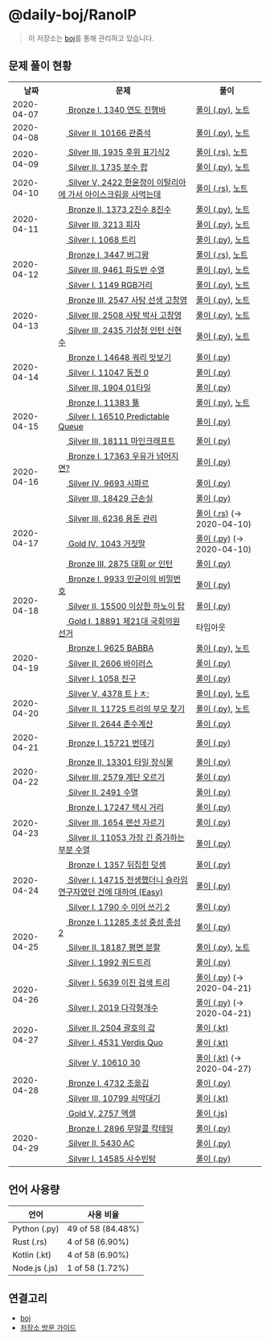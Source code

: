 # @daily-boj/RanolP

> 이 저장소는 [boj](https://github.com/RanolP/boj)를 통해 관리하고 있습니다.

## 문제 풀이 현황



<table>
    <tr>
      <th>날짜</th>
      <th>문제</th>
      <th>풀이</th>
    </tr>
  <tr><td rowspan="1">2020-04-07</td><td>
<a href="http://noj.am/1340">
  <img src="https://static.solved.ac/tier_small/5.svg" height="16px"/>
  Bronze I, 1340 연도 진행바
</a>
</td><td><a href="./1340/solution.py">풀이 (.py)</a>, <a href="./1340/README.md">노트</a></td></tr>
<tr><td rowspan="1">2020-04-08</td><td>
<a href="http://noj.am/10166">
  <img src="https://static.solved.ac/tier_small/9.svg" height="16px"/>
  Silver II, 10166 관중석
</a>
</td><td><a href="./10166/solution.py">풀이 (.py)</a>, <a href="./10166/README.md">노트</a></td></tr>
<tr><td rowspan="2">2020-04-09</td><td>
<a href="http://noj.am/1935">
  <img src="https://static.solved.ac/tier_small/8.svg" height="16px"/>
  Silver III, 1935 후위 표기식2
</a>
</td><td><a href="./1935/solution.rs">풀이 (.rs)</a>, <a href="./1935/README.md">노트</a></td></tr>
<tr><td>
<a href="http://noj.am/1735">
  <img src="https://static.solved.ac/tier_small/9.svg" height="16px"/>
  Silver II, 1735 분수 합
</a>
</td><td><a href="./1735/solution.py">풀이 (.py)</a>, <a href="./1735/README.md">노트</a></td></tr>
<tr><td rowspan="1">2020-04-10</td><td>
<a href="http://noj.am/2422">
  <img src="https://static.solved.ac/tier_small/6.svg" height="16px"/>
  Silver V, 2422 한윤정이 이탈리아에 가서 아이스크림을 사먹는데
</a>
</td><td><a href="./2422/solution.rs">풀이 (.rs)</a>, <a href="./2422/README.md">노트</a></td></tr>
<tr><td rowspan="3">2020-04-11</td><td>
<a href="http://noj.am/1373">
  <img src="https://static.solved.ac/tier_small/4.svg" height="16px"/>
  Bronze II, 1373 2진수 8진수
</a>
</td><td><a href="./1373/solution.py">풀이 (.py)</a>, <a href="./1373/README.md">노트</a></td></tr>
<tr><td>
<a href="http://noj.am/3213">
  <img src="https://static.solved.ac/tier_small/8.svg" height="16px"/>
  Silver III, 3213 피자
</a>
</td><td><a href="./3213/solution.py">풀이 (.py)</a>, <a href="./3213/README.md">노트</a></td></tr>
<tr><td>
<a href="http://noj.am/1068">
  <img src="https://static.solved.ac/tier_small/10.svg" height="16px"/>
  Silver I, 1068 트리
</a>
</td><td><a href="./1068/solution.py">풀이 (.py)</a>, <a href="./1068/README.md">노트</a></td></tr>
<tr><td rowspan="3">2020-04-12</td><td>
<a href="http://noj.am/3447">
  <img src="https://static.solved.ac/tier_small/5.svg" height="16px"/>
  Bronze I, 3447 버그왕
</a>
</td><td><a href="./3447/solution.rs">풀이 (.rs)</a>, <a href="./3447/README.md">노트</a></td></tr>
<tr><td>
<a href="http://noj.am/9461">
  <img src="https://static.solved.ac/tier_small/8.svg" height="16px"/>
  Silver III, 9461 파도반 수열
</a>
</td><td><a href="./9461/solution.py">풀이 (.py)</a>, <a href="./9461/README.md">노트</a></td></tr>
<tr><td>
<a href="http://noj.am/1149">
  <img src="https://static.solved.ac/tier_small/10.svg" height="16px"/>
  Silver I, 1149 RGB거리
</a>
</td><td><a href="./1149/solution.py">풀이 (.py)</a>, <a href="./1149/README.md">노트</a></td></tr>
<tr><td rowspan="3">2020-04-13</td><td>
<a href="http://noj.am/2547">
  <img src="https://static.solved.ac/tier_small/3.svg" height="16px"/>
  Bronze III, 2547 사탕 선생 고창영
</a>
</td><td><a href="./2547/solution.py">풀이 (.py)</a>, <a href="./2547/README.md">노트</a></td></tr>
<tr><td>
<a href="http://noj.am/2508">
  <img src="https://static.solved.ac/tier_small/8.svg" height="16px"/>
  Silver III, 2508 사탕 박사 고창영
</a>
</td><td><a href="./2508/solution.py">풀이 (.py)</a>, <a href="./2508/README.md">노트</a></td></tr>
<tr><td>
<a href="http://noj.am/2435">
  <img src="https://static.solved.ac/tier_small/8.svg" height="16px"/>
  Silver III, 2435 기상청 인턴 신현수
</a>
</td><td><a href="./2435/solution.py">풀이 (.py)</a>, <a href="./2435/README.md">노트</a></td></tr>
<tr><td rowspan="3">2020-04-14</td><td>
<a href="http://noj.am/14648">
  <img src="https://static.solved.ac/tier_small/5.svg" height="16px"/>
  Bronze I, 14648 쿼리 맛보기
</a>
</td><td><a href="./14648/solution.py">풀이 (.py)</a></td></tr>
<tr><td>
<a href="http://noj.am/11047">
  <img src="https://static.solved.ac/tier_small/10.svg" height="16px"/>
  Silver I, 11047 동전 0
</a>
</td><td><a href="./11047/solution.py">풀이 (.py)</a></td></tr>
<tr><td>
<a href="http://noj.am/1904">
  <img src="https://static.solved.ac/tier_small/8.svg" height="16px"/>
  Silver III, 1904 01타일
</a>
</td><td><a href="./1904/solution.py">풀이 (.py)</a></td></tr>
<tr><td rowspan="3">2020-04-15</td><td>
<a href="http://noj.am/11383">
  <img src="https://static.solved.ac/tier_small/5.svg" height="16px"/>
  Bronze I, 11383 뚊
</a>
</td><td><a href="./11383/solution.py">풀이 (.py)</a>, <a href="./11383/README.md">노트</a></td></tr>
<tr><td>
<a href="http://noj.am/16510">
  <img src="https://static.solved.ac/tier_small/10.svg" height="16px"/>
  Silver I, 16510 Predictable Queue
</a>
</td><td><a href="./16510/solution.py">풀이 (.py)</a></td></tr>
<tr><td>
<a href="http://noj.am/18111">
  <img src="https://static.solved.ac/tier_small/8.svg" height="16px"/>
  Silver III, 18111 마인크래프트
</a>
</td><td><a href="./18111/solution.py">풀이 (.py)</a></td></tr>
<tr><td rowspan="3">2020-04-16</td><td>
<a href="http://noj.am/17363">
  <img src="https://static.solved.ac/tier_small/5.svg" height="16px"/>
  Bronze I, 17363 우유가 넘어지면?
</a>
</td><td><a href="./17363/solution.py">풀이 (.py)</a></td></tr>
<tr><td>
<a href="http://noj.am/9693">
  <img src="https://static.solved.ac/tier_small/7.svg" height="16px"/>
  Silver IV, 9693 시파르
</a>
</td><td><a href="./9693/solution.py">풀이 (.py)</a></td></tr>
<tr><td>
<a href="http://noj.am/18429">
  <img src="https://static.solved.ac/tier_small/8.svg" height="16px"/>
  Silver III, 18429 근손실
</a>
</td><td><a href="./18429/solution.py">풀이 (.py)</a></td></tr>
<tr><td rowspan="3">2020-04-17</td><td>
<a href="http://noj.am/6236">
  <img src="https://static.solved.ac/tier_small/8.svg" height="16px"/>
  Silver III, 6236 용돈 관리
</a>
</td><td><a href="./6236/solution.rs">풀이 (.rs)</a> (→ 2020-04-10)</td></tr>
<tr><td>
<a href="http://noj.am/1043">
  <img src="https://static.solved.ac/tier_small/12.svg" height="16px"/>
  Gold IV, 1043 거짓말
</a>
</td><td><a href="./1043/solution.py">풀이 (.py)</a> (→ 2020-04-10)</td></tr>
<tr><td>
<a href="http://noj.am/2875">
  <img src="https://static.solved.ac/tier_small/3.svg" height="16px"/>
  Bronze III, 2875 대회 or 인턴
</a>
</td><td><a href="./2875/solution.py">풀이 (.py)</a></td></tr>
<tr><td rowspan="3">2020-04-18</td><td>
<a href="http://noj.am/9933">
  <img src="https://static.solved.ac/tier_small/5.svg" height="16px"/>
  Bronze I, 9933 민균이의 비밀번호
</a>
</td><td><a href="./9933/solution.py">풀이 (.py)</a></td></tr>
<tr><td>
<a href="http://noj.am/15500">
  <img src="https://static.solved.ac/tier_small/9.svg" height="16px"/>
  Silver II, 15500 이상한 하노이 탑
</a>
</td><td><a href="./15500/solution.py">풀이 (.py)</a></td></tr>
<tr><td>
<a href="http://noj.am/18891">
  <img src="https://static.solved.ac/tier_small/15.svg" height="16px"/>
  Gold I, 18891 제21대 국회의원 선거
</a>
</td><td>타임아웃</td></tr>
<tr><td rowspan="3">2020-04-19</td><td>
<a href="http://noj.am/9625">
  <img src="https://static.solved.ac/tier_small/5.svg" height="16px"/>
  Bronze I, 9625 BABBA
</a>
</td><td><a href="./9625/solution.py">풀이 (.py)</a>, <a href="./9625/README.md">노트</a></td></tr>
<tr><td>
<a href="http://noj.am/2606">
  <img src="https://static.solved.ac/tier_small/9.svg" height="16px"/>
  Silver II, 2606 바이러스
</a>
</td><td><a href="./2606/solution.py">풀이 (.py)</a></td></tr>
<tr><td>
<a href="http://noj.am/1058">
  <img src="https://static.solved.ac/tier_small/10.svg" height="16px"/>
  Silver I, 1058 친구
</a>
</td><td><a href="./1058/solution.py">풀이 (.py)</a></td></tr>
<tr><td rowspan="3">2020-04-20</td><td>
<a href="http://noj.am/4378">
  <img src="https://static.solved.ac/tier_small/6.svg" height="16px"/>
  Silver V, 4378 트ㅏㅊ;
</a>
</td><td><a href="./4378/solution.py">풀이 (.py)</a>, <a href="./4378/README.md">노트</a></td></tr>
<tr><td>
<a href="http://noj.am/11725">
  <img src="https://static.solved.ac/tier_small/9.svg" height="16px"/>
  Silver II, 11725 트리의 부모 찾기
</a>
</td><td><a href="./11725/solution.py">풀이 (.py)</a>, <a href="./11725/README.md">노트</a></td></tr>
<tr><td>
<a href="http://noj.am/2644">
  <img src="https://static.solved.ac/tier_small/9.svg" height="16px"/>
  Silver II, 2644 촌수계산
</a>
</td><td><a href="./2644/solution.py">풀이 (.py)</a></td></tr>
<tr><td rowspan="1">2020-04-21</td><td>
<a href="http://noj.am/15721">
  <img src="https://static.solved.ac/tier_small/5.svg" height="16px"/>
  Bronze I, 15721 번데기
</a>
</td><td><a href="./15721/solution.py">풀이 (.py)</a></td></tr>
<tr><td rowspan="3">2020-04-22</td><td>
<a href="http://noj.am/13301">
  <img src="https://static.solved.ac/tier_small/4.svg" height="16px"/>
  Bronze II, 13301 타일 장식물
</a>
</td><td><a href="./13301/solution.py">풀이 (.py)</a></td></tr>
<tr><td>
<a href="http://noj.am/2579">
  <img src="https://static.solved.ac/tier_small/8.svg" height="16px"/>
  Silver III, 2579 계단 오르기
</a>
</td><td><a href="./2579/solution.py">풀이 (.py)</a></td></tr>
<tr><td>
<a href="http://noj.am/2491">
  <img src="https://static.solved.ac/tier_small/9.svg" height="16px"/>
  Silver II, 2491 수열
</a>
</td><td><a href="./2491/solution.py">풀이 (.py)</a></td></tr>
<tr><td rowspan="3">2020-04-23</td><td>
<a href="http://noj.am/17247">
  <img src="https://static.solved.ac/tier_small/5.svg" height="16px"/>
  Bronze I, 17247 택시 거리
</a>
</td><td><a href="./17247/solution.py">풀이 (.py)</a></td></tr>
<tr><td>
<a href="http://noj.am/1654">
  <img src="https://static.solved.ac/tier_small/8.svg" height="16px"/>
  Silver III, 1654 랜선 자르기
</a>
</td><td><a href="./1654/solution.py">풀이 (.py)</a></td></tr>
<tr><td>
<a href="http://noj.am/11053">
  <img src="https://static.solved.ac/tier_small/9.svg" height="16px"/>
  Silver II, 11053 가장 긴 증가하는 부분 수열
</a>
</td><td><a href="./11053/solution.py">풀이 (.py)</a></td></tr>
<tr><td rowspan="3">2020-04-24</td><td>
<a href="http://noj.am/1357">
  <img src="https://static.solved.ac/tier_small/5.svg" height="16px"/>
  Bronze I, 1357 뒤집힌 덧셈
</a>
</td><td><a href="./1357/solution.py">풀이 (.py)</a></td></tr>
<tr><td>
<a href="http://noj.am/14715">
  <img src="https://static.solved.ac/tier_small/10.svg" height="16px"/>
  Silver I, 14715 전생했더니 슬라임 연구자였던 건에 대하여 (Easy)
</a>
</td><td><a href="./14715/solution.py">풀이 (.py)</a></td></tr>
<tr><td>
<a href="http://noj.am/1790">
  <img src="https://static.solved.ac/tier_small/10.svg" height="16px"/>
  Silver I, 1790 수 이어 쓰기 2
</a>
</td><td><a href="./1790/solution.py">풀이 (.py)</a></td></tr>
<tr><td rowspan="3">2020-04-25</td><td>
<a href="http://noj.am/11285">
  <img src="https://static.solved.ac/tier_small/5.svg" height="16px"/>
  Bronze I, 11285 초성 중성 종성 2
</a>
</td><td><a href="./11285/solution.py">풀이 (.py)</a></td></tr>
<tr><td>
<a href="http://noj.am/18187">
  <img src="https://static.solved.ac/tier_small/9.svg" height="16px"/>
  Silver II, 18187 평면 분할
</a>
</td><td><a href="./18187/solution.py">풀이 (.py)</a>, <a href="./18187/README.md">노트</a></td></tr>
<tr><td>
<a href="http://noj.am/1992">
  <img src="https://static.solved.ac/tier_small/10.svg" height="16px"/>
  Silver I, 1992 쿼드트리
</a>
</td><td><a href="./1992/solution.py">풀이 (.py)</a></td></tr>
<tr><td rowspan="2">2020-04-26</td><td>
<a href="http://noj.am/5639">
  <img src="https://static.solved.ac/tier_small/10.svg" height="16px"/>
  Silver I, 5639 이진 검색 트리
</a>
</td><td><a href="./5639/solution.py">풀이 (.py)</a> (→ 2020-04-21)</td></tr>
<tr><td>
<a href="http://noj.am/2019">
  <img src="https://static.solved.ac/tier_small/10.svg" height="16px"/>
  Silver I, 2019 다각형개수
</a>
</td><td><a href="./2019/solution.py">풀이 (.py)</a> (→ 2020-04-21)</td></tr>
<tr><td rowspan="2">2020-04-27</td><td>
<a href="http://noj.am/2504">
  <img src="https://static.solved.ac/tier_small/9.svg" height="16px"/>
  Silver II, 2504 괄호의 값
</a>
</td><td><a href="./2504/solution.kt">풀이 (.kt)</a></td></tr>
<tr><td>
<a href="http://noj.am/4531">
  <img src="https://static.solved.ac/tier_small/10.svg" height="16px"/>
  Silver I, 4531 Verdis Quo
</a>
</td><td><a href="./4531/solution.kt">풀이 (.kt)</a></td></tr>
<tr><td rowspan="4">2020-04-28</td><td>
<a href="http://noj.am/10610">
  <img src="https://static.solved.ac/tier_small/6.svg" height="16px"/>
  Silver V, 10610 30
</a>
</td><td><a href="./10610/solution.kt">풀이 (.kt)</a> (→ 2020-04-27)</td></tr>
<tr><td>
<a href="http://noj.am/4732">
  <img src="https://static.solved.ac/tier_small/5.svg" height="16px"/>
  Bronze I, 4732 조옮김
</a>
</td><td><a href="./4732/solution.py">풀이 (.py)</a></td></tr>
<tr><td>
<a href="http://noj.am/10799">
  <img src="https://static.solved.ac/tier_small/8.svg" height="16px"/>
  Silver III, 10799 쇠막대기
</a>
</td><td><a href="./10799/solution.kt">풀이 (.kt)</a></td></tr>
<tr><td>
<a href="http://noj.am/2757">
  <img src="https://static.solved.ac/tier_small/11.svg" height="16px"/>
  Gold V, 2757 엑셀
</a>
</td><td><a href="./2757/solution.js">풀이 (.js)</a></td></tr>
<tr><td rowspan="3">2020-04-29</td><td>
<a href="http://noj.am/2896">
  <img src="https://static.solved.ac/tier_small/5.svg" height="16px"/>
  Bronze I, 2896 무알콜 칵테일
</a>
</td><td><a href="./2896/solution.py">풀이 (.py)</a></td></tr>
<tr><td>
<a href="http://noj.am/5430">
  <img src="https://static.solved.ac/tier_small/9.svg" height="16px"/>
  Silver II, 5430 AC
</a>
</td><td><a href="./5430/solution.py">풀이 (.py)</a></td></tr>
<tr><td>
<a href="http://noj.am/14585">
  <img src="https://static.solved.ac/tier_small/10.svg" height="16px"/>
  Silver I, 14585 사수빈탕
</a>
</td><td><a href="./14585/solution.py">풀이 (.py)</a></td></tr>
  </table>



## 언어 사용량



| 언어 | 사용 비율 |
| ---- | --------- |
| Python (.py) | 49 of 58 (84.48%) |
| Rust (.rs) | 4 of 58 (6.90%) |
| Kotlin (.kt) | 4 of 58 (6.90%) |
| Node.js (.js) | 1 of 58 (1.72%) |



## 연결고리

- [boj](https://github.com/RanolP/boj)
- [저장소 방문 가이드](./Repository-Visiting-Guide.md)